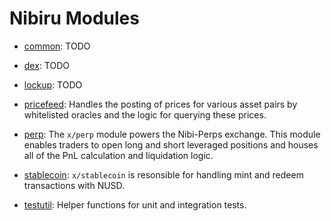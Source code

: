# Nibiru Modules

- [common](common/spec/README.md): TODO

- [dex](dex/spec/README.md): TODO

- [lockup](lockup/spec/README.md): TODO

- [pricefeed](pricefeed/spec/README.md): Handles the posting of prices for various asset pairs by whitelisted oracles and the logic for querying these prices.

- [perp](perp/README.md): The `x/perp` module powers the Nibi-Perps exchange. This module enables traders to open long and short leveraged positions and houses all of the PnL calculation and liquidation logic.

- [stablecoin](stablecoin/spec/README.md): `x/stablecoin` is resonsible for handling mint and redeem transactions with NUSD.

- [testutil](testutil/spec/README.md): Helper functions for unit and integration tests.
